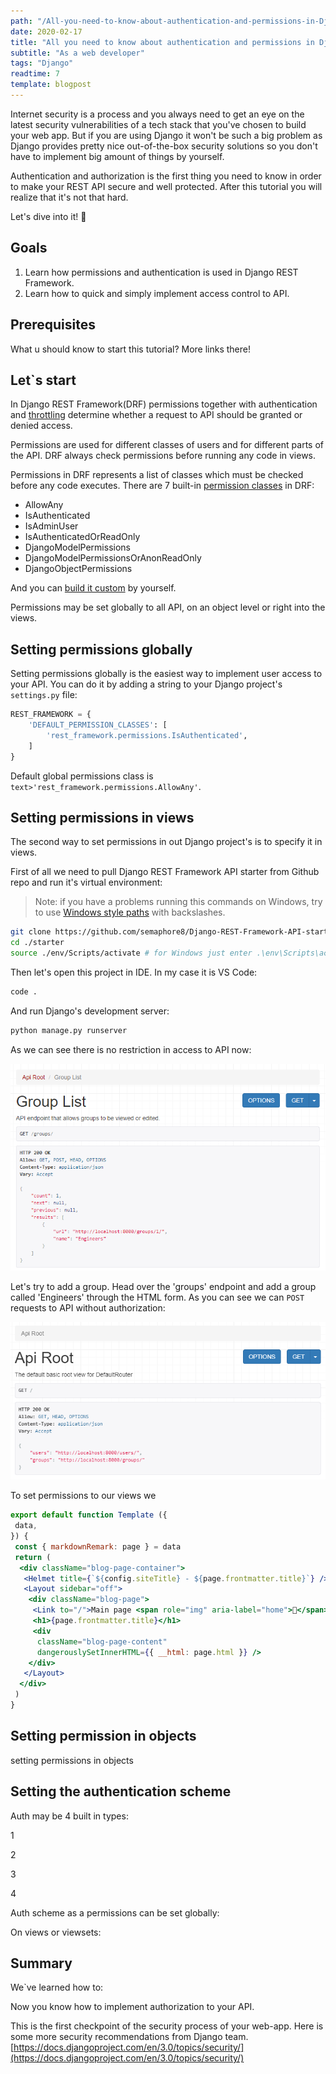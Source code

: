 ```yaml
---
path: "/All-you-need-to-know-about-authentication-and-permissions-in-Django-REST-API"
date: 2020-02-17
title: "All you need to know about authentication and permissions in Django REST API"
subtitle: "As a web developer"
tags: "Django"
readtime: 7
template: blogpost
---
```


Internet security is a process and you always need to get an eye on the latest security vulnerabilities of a tech stack that you've chosen to build your web app. But if you are using Django it won't be such a big problem as Django provides pretty nice out-of-the-box security solutions so you don't have to implement big amount of things by yourself.

Authentication and authorization is the first thing you need to know in order to make your REST API secure and well protected. After this tutorial you will realize that it's not that hard.

Let's dive into it! 🙂

## Goals

1. Learn how permissions and authentication is used in Django REST Framework.
2. Learn how to quick and simply implement access control to API. 

## Prerequisites

What u should know to start this tutorial? More links there!

## Let`s start

In Django REST Framework(DRF) permissions together with authentication and [throttling]([https://www.django-rest-framework.org/api-guide/throttling/](https://www.django-rest-framework.org/api-guide/throttling/)) determine whether a request to API should be granted or denied access.

Permissions are used for different classes of users and for different parts of the API. DRF always check permissions before running any code in views.

Permissions in DRF represents a list of classes which must be checked before any code executes. There are 7 built-in [permission classes]([https://www.django-rest-framework.org/api-guide/permissions/#api-reference](https://www.django-rest-framework.org/api-guide/permissions/#api-reference)) in DRF:

- AllowAny
- IsAuthenticated
- IsAdminUser
- IsAuthenticatedOrReadOnly
- DjangoModelPermissions
- DjangoModelPermissionsOrAnonReadOnly
- DjangoObjectPermissions

And you can [build it custom]([https://www.django-rest-framework.org/api-guide/permissions/#custom-permissions](https://www.django-rest-framework.org/api-guide/permissions/#custom-permissions)) by yourself.

Permissions may be set globally to all API, on an object level or right into the views.

## Setting permissions globally

Setting permissions globally is the easiest way to implement user access to your API. You can do it by adding a string to your Django project's `settings.py` file:

```python
REST_FRAMEWORK = {
    'DEFAULT_PERMISSION_CLASSES': [
        'rest_framework.permissions.IsAuthenticated',
    ]
}
```

Default global permissions class is `text>'rest_framework.permissions.AllowAny'`.

## Setting permissions in views

The second way to set permissions in out Django project's is to specify it in views.

First of all we need to pull Django REST Framework API starter from Github repo and run it's virtual environment:

> Note: if you have a problems running this commands on Windows, try to use [Windows style paths]([https://en.wikipedia.org/wiki/Path_(computing)#MS-DOS/Microsoft_Windows_style](https://en.wikipedia.org/wiki/Path_(computing)#MS-DOS/Microsoft_Windows_style)) with backslashes.

```bash
git clone https://github.com/semaphore8/Django-REST-Framework-API-starter.git ./starter
cd ./starter
source ./env/Scripts/activate # for Windows just enter .\env\Scripts\activate.bat
```

 Then let's open this project in IDE. In my case it is VS Code:

```bash
code .
```

And run Django's development server:

```bash
python manage.py runserver
```

As we can see there is no restriction in access to API now:

![./1_1.png](../images/1_1.png)

Let's try to add a group. Head over the 'groups' endpoint and add a group called 'Engineers' through the HTML form. As you can see we can `POST` requests to API without authorization:

![./1_2.png](../images/1_2.png)

To set permissions to our views we 

```jsx
export default function Template ({
 data,
}) {
 const { markdownRemark: page } = data
 return (
  <div className="blog-page-container">
   <Helmet title={`${config.siteTitle} - ${page.frontmatter.title}`} />
   <Layout sidebar="off">
    <div className="blog-page">
     <Link to="/">Main page <span role="img" aria-label="home">🏡</span></Link>
     <h1>{page.frontmatter.title}</h1>
     <div
      className="blog-page-content"
      dangerouslySetInnerHTML={{ __html: page.html }} />
    </div>
   </Layout>
  </div>
 )
}
```

## Setting permission in objects

setting permissions in objects

## Setting the authentication scheme

Auth may be 4 built in types:

1

2

3

4

Auth scheme as a permissions can be set globally:

    
    

On views or viewsets:

    

## Summary

We`ve learned how to:

Now you know how to implement authorization to your API.

This is the first checkpoint of the security process of your web-app. Here is some more security recommendations from Django team. [https://docs.djangoproject.com/en/3.0/topics/security/](https://docs.djangoproject.com/en/3.0/topics/security/)
